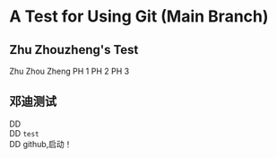 # A Test for Using Git (Main Branch)

## Zhu Zhouzheng's Test

Zhu
Zhou
Zheng
PH 1
PH 2
PH 3

## 邓迪测试
DD <br>
DD ```test```<br>
DD github,启动！<br>

